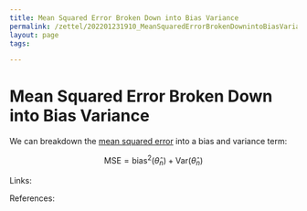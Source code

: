 ```yaml
---
title: Mean Squared Error Broken Down into Bias Variance
permalink: /zettel/202201231910_MeanSquaredErrorBrokenDownintoBiasVariance
layout: page
tags: 

---
```

# Mean Squared Error Broken Down into Bias Variance

We can breakdown the [mean squared error](202201231909_MeanSquaredError) into a bias and variance term:

$$
\textrm{MSE} = \textrm{bias}^2(\hat{\theta}_n) + \textrm{Var}(\hat{\theta}_n)
$$

Links: 

References: 

